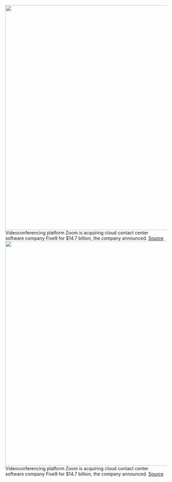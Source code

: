 <img src='https://cdn.vox-cdn.com/thumbor/AomHDX5pxURV-S6AClJ8VMOEKLM=/0x0:2040x1360/1200x800/filters:focal(857x517:1183x843)/cdn.vox-cdn.com/uploads/chorus_image/image/69600649/acastro_200331_1777_zoom_0002.0.0.jpg' width='700px' /><br/>
Videoconferencing platform Zoom is acquiring cloud contact center software company Five9 for $14.7 billion, the company announced.
<a href='https://www.theverge.com/2021/7/19/22583371/zoom-buys-five9-14-7-billion-videoconferencing-lockdown'> Source <a/><img src='https://cdn.vox-cdn.com/thumbor/AomHDX5pxURV-S6AClJ8VMOEKLM=/0x0:2040x1360/1200x800/filters:focal(857x517:1183x843)/cdn.vox-cdn.com/uploads/chorus_image/image/69600649/acastro_200331_1777_zoom_0002.0.0.jpg' width='700px' /><br/>
Videoconferencing platform Zoom is acquiring cloud contact center software company Five9 for $14.7 billion, the company announced.
<a href='https://www.theverge.com/2021/7/19/22583371/zoom-buys-five9-14-7-billion-videoconferencing-lockdown'> Source <a/>